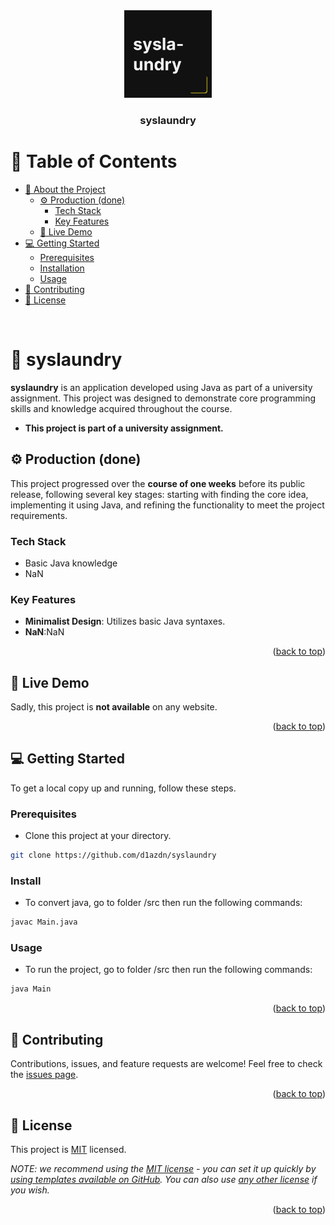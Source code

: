 <div align="center">
  <img src="./public/assets/logo.jpg" alt="logo" width="140"  height="auto" />
  
  <h3><b>syslaundry</b></h3>
</div>

# 📗 Table of Contents
- [📖 About the Project](#about-project)
  - [⚙️ Production (done)](#production)
    - [Tech Stack](#tech-stack)
    - [Key Features](#key-features)
  - [🚀 Live Demo](#live-demo)
- [💻 Getting Started](#getting-started)
  - [Prerequisites](#prerequisites)
  - [Installation](#installation)
  - [Usage](#usage)
- [🤝 Contributing](#contributing)
- [📝 License](#license)

<br>




# 📖 syslaundry <a name="about-project"></a>
**syslaundry** is an application developed using Java as part of a university assignment. This project was designed to demonstrate core programming skills and knowledge acquired throughout the course. 

- **This project is part of a university assignment.**

## ⚙️ Production (done)<a name="production"></a>
This project progressed over the **course of one weeks** before its public release, following several key stages: starting with finding the core idea, implementing it using Java, and refining the functionality to meet the project requirements.

### Tech Stack <a name="tech-stack"></a>
- Basic Java knowledge
- NaN
### Key Features <a name="key-features"></a>
- **Minimalist Design**: Utilizes basic Java syntaxes.
- **NaN**:NaN
<p align="right">(<a href="#readme-top">back to top</a>)</p>




## 🚀 Live Demo <a name="live-demo"></a>
Sadly, this project is **not available** on any website. 
<p align="right">(<a href="#readme-top">back to top</a>)</p>




## 💻 Getting Started <a name="getting-started"></a>
To get a local copy up and running, follow these steps.

### Prerequisites
- Clone this project at your directory.
```sh
git clone https://github.com/d1azdn/syslaundry
```

### Install
- To convert java, go to folder /src then run the following commands:
```sh
javac Main.java
```

### Usage
- To run the project, go to folder /src then run the following commands:
```sh
java Main
```
<p align="right">(<a href="#readme-top">back to top</a>)</p>




## 🤝 Contributing <a name="contributing"></a>
Contributions, issues, and feature requests are welcome!
Feel free to check the [issues page](../../issues/).
<p align="right">(<a href="#readme-top">back to top</a>)</p>




## 📝 License <a name="license"></a>
This project is [MIT](./LICENSE) licensed.

_NOTE: we recommend using the [MIT license](https://choosealicense.com/licenses/mit/) - you can set it up quickly by [using templates available on GitHub](https://docs.github.com/en/communities/setting-up-your-project-for-healthy-contributions/adding-a-license-to-a-repository). You can also use [any other license](https://choosealicense.com/licenses/) if you wish._

<p align="right">(<a href="#readme-top">back to top</a>)</p>
